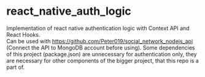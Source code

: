 # react_native_auth_logic
Implementation of react native authentication logic with Context API and React Hooks. </br>
Can be used with https://github.com/Peter019/social_network_nodejs_api (Connect the API to MongoDB account before using).
Some dependencies of this project (package.json) are unnecessary for authentication only, they are necessary for other components of the bigger project, that this repo is a part of.
